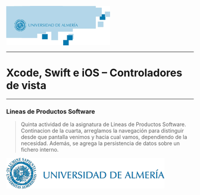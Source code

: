![](https://github.com/juanrdzbaeza/firstApp/blob/master/images/portada_cabecera.png)


------------

# Xcode, Swift e iOS – Controladores de vista

------------
### Lineas de Productos Software

> Quinta actividad de la asignatura de Lineas de Productos Software. Continacion de la cuarta, arreglamos la navegación para distinguir desde que pantalla venimos y hacia cual vamos, dependiendo de la necesidad. Además, se agrega la persistencia de datos sobre un fichero interno.

![](https://github.com/juanrdzbaeza/firstApp/blob/master/images/portada_pie.png)
